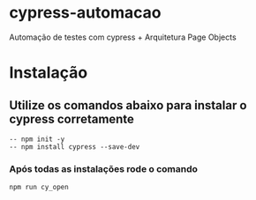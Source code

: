 # cypress-automacao

Automação de testes com cypress + Arquitetura Page Objects

# Instalação

## Utilize os comandos abaixo para instalar o cypress corretamente

```
-- npm init -y
-- npm install cypress --save-dev
```

### Após todas as instalações rode o comando

```
npm run cy_open
```

